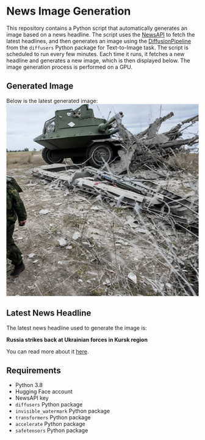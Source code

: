 # News Image Generation
This repository contains a Python script that automatically generates an image based on a news headline. The script uses the [NewsAPI](https://newsapi.org/) to fetch the latest headlines, and then generates an image using the [DiffusionPipeline](https://github.com/huggingface/diffusers) from the `diffusers` Python package for Text-to-Image task.
The script is scheduled to run every few minutes. Each time it runs, it fetches a new headline and generates a new image, which is then displayed below. The image generation process is performed on a GPU.

## Generated Image
Below is the latest generated image:
![Generated Image](image.png)

## Latest News Headline
The latest news headline used to generate the image is:

**Russia strikes back at Ukrainian forces in Kursk region**

You can read more about it [here](https://news.google.com/rss/articles/CBMiqAFBVV95cUxPQm5JNW0yRno2MTRnY01xclRhcFdXdzFYSXVyUlFMR0VfNnNuRXAydnREWG9QZm1jVEJYV2ZreWpDRFg3Tksyc3ZINTNEVnNBdzNiWmxPOTFQWkNzRzdyZ04zOVo0Q1hseXQ0UlhxQThlbFBZQWU5ZTB2SnBOcVp4NVdYSGlMTklkdk4zcDFKazF1eGJWLXRLdUpfZWoyM3hHODZGbjNjME8?oc=5).

## Requirements
- Python 3.8
- Hugging Face account
- NewsAPI key
- `diffusers` Python package
- `invisible_watermark` Python package
- `transformers` Python package
- `accelerate` Python package
- `safetensors` Python package
